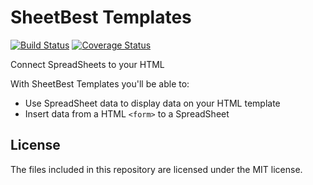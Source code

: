 # SheetBest Templates

[![Build Status](https://travis-ci.org/0soft/sheet-best-templates.svg?branch=master)](https://travis-ci.org/0soft/sheet-best-templates)
[![Coverage Status](https://coveralls.io/repos/github/0soft/sheet-best-templates/badge.svg?branch=master)](https://coveralls.io/github/0soft/sheet-best-templates?branch=master)

Connect SpreadSheets to your HTML

With SheetBest Templates you'll be able to:

-  Use SpreadSheet data to display data on your HTML template
-  Insert data from a HTML `<form>` to a SpreadSheet

## License

The files included in this repository are licensed under the MIT license.
